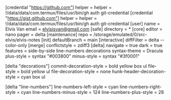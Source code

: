 [credential "https://github.com"]
	helper = 
	helper = !/data/data/com.termux/files/usr/bin/gh auth git-credential
[credential "https://gist.github.com"]
	helper = 
	helper = !/data/data/com.termux/files/usr/bin/gh auth git-credential
[user]
	name = Elvis Van
	email = elvisisvan@gmail.com
[safe]
	directory = *
[core]
	editor = nano
	pager = delta
[maintenance]
	repo = /storage/emulated/0/src-elvis/elvis-notes
[init]
	defaultBranch = main
[interactive]
	diffFilter = delta --color-only
[merge]
	conflictstyle = zdiff3
[delta]
	navigate = true
    dark = true
    features = side-by-side line-numbers decorations
    syntax-theme = Dracula
    plus-style = syntax "#003800"
    minus-style = syntax "#3f0001"

[delta "decorations"]
    commit-decoration-style = bold yellow box ul
    file-style = bold yellow ul
    file-decoration-style = none
    hunk-header-decoration-style = cyan box ul

[delta "line-numbers"]
    line-numbers-left-style = cyan
    line-numbers-right-style = cyan
    line-numbers-minus-style = 124
    line-numbers-plus-style = 28


